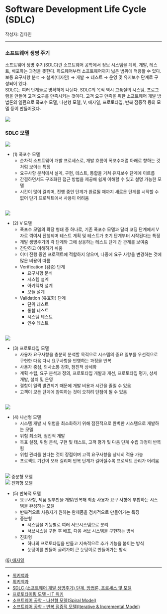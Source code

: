 
# Software Development Life Cycle (SDLC)
작성자: 김다인

---

### 소프트웨어 생명 주기
소프트웨어 생명 주기(SDLC)란 소프트웨어 공학에서 정보 시스템을 계획, 개발, 테스트, 배포하는 과정을 뜻한다. 하드웨어부터 소프트웨어까지 넓은 범위에 적용할 수 있다. 보통 요구사항 분석 → 설계(디자인) → 개발 → 테스트 → 운영 및 유지보수 단계로 구성되어 있다.  
SDLC는 여러 단계들로 명확하게 나뉜다. SDLC의 목적 역시 고품질의 시스템, 프로그램을 만들어 고객 요구를 만족시키는 것이다. 고객 요구 만족을 위한 소프트웨어 개발 방법론의 일환으로 폭포수 모델, 나선형 모델, V, 애자일, 프로토타입, 반복 점증적 등의 모델 등이 만들어졌다.  
<br>
<img  src="https://miro.medium.com/max/1400/1*GU-YWDqM-ZljYHGs1iDNPg.jpeg">

### SDLC 모델
<img src="https://upload.wikimedia.org/wikipedia/commons/thumb/e/e2/Waterfall_model.svg/525px-Waterfall_model.svg.png">
<br>

* (1) 폭포수 모델
	* 순차적 소프트웨어 개발 프로세스로, 개발 흐름이 폭포수처럼 아래로 향하는 것처럼 보이는 특징
	* 요구사항 분석에서 설계, 구현, 테스트, 통합을 거쳐 유지보수 단계에 이르름
	* 간결하면서도 구조화된 접근 방법을 제공해 쉽게 이해할 수 있고 설명 가능한 모델
	* 시간이 많이 걸리며, 진행 중인 단계가 완료될 때까지 새로운 단계를 시작할 수 없어 단기 프로젝트에서 사용이 어려움  

<br>
<img src="https://upload.wikimedia.org/wikipedia/commons/thumb/9/96/V-model.JPG/525px-V-model.JPG">

* (2) V 모델
	* 폭포수 모델의 확장 형태 중 하나로, 기존 폭포수 모델과 달리 코딩 단계에서 V 자로 꺾여서 진행되며 테스트 계획 및 테스트가 초기 단계부터 시작된다는 특징
	* 개발 생명주기의 각 단계와 그에 상응하는 테스트 단계 간 관계를 보여줌
	* 간단하고 이해하기 쉬움
	* 이미 진행 중인 프로젝트에 적합하지 않으며, 나중에 요구 사항을 변경하는 것에 많은 비용이 따름
	* Verification (검증) 단계
		* 요구사항 분석
		* 시스템 설계
		* 아키텍처 설계
		* 모듈 설계
	* Validation (유효화) 단계
		* 단위 테스트
		* 통합 테스트
		* 시스템 테스트
		* 인수 테스트

<br>
<img src="https://itwiki.kr/images/b/b9/%ED%94%84%EB%A1%9C%ED%86%A0%ED%83%80%EC%9D%B4%ED%95%91_%EB%AA%A8%EB%8D%B8_%EC%A0%88%EC%B0%A8%EB%8F%84.png">

* (3) 프로토타입 모델
	* 사용자 요구사항을 충분히 분석할 목적으로 시스템의 중요 일부를 우선적으로 구현한 다음 다시 요구사항을 반영하는 과정을 반복
	* 사용자 중심, 의사소통 강화, 점진적 상세화
	* 계획 수립, 요구 분석과 정의, 프로토타입 개발과 개선, 프로토타입 평가, 상세 개발, 설치 및 운영
	* 결함이 일찍 발견되기 때문에 개발 비용과 시간을 줄일 수 있음
	* 고객이 모든 단계에 참여하는 것이 오히려 단점이 될 수 있음

<br>
<img src="https://mblogthumb-phinf.pstatic.net/20140218_259/seilius_1392697072484Bg2UG_PNG/SpiralModel.png?type=w2">

* (4) 나선형 모델
	* 시스템 개발 시 위험을 최소화하기 위해 점진적으로 완벽한 시스템으로 개발하는 모델
	* 위험 최소화, 점진적 개발
	* 목표 설정, 위험 분석, 구현 및 테스트, 고객 평가 및 다음 단계 수립 과정이 반복됨
	* 위험 관리를 한다는 것이 장점이며 고객 요구사항을 상세히 적용 가능
	* 프로젝트 기간이 오래 걸리며 반복 단계가 길어질수록 프로젝트 관리가 어려움

<br>
<img src="https://mblogthumb-phinf.pstatic.net/20140217_82/seilius_13926222294156F843_GIF/IncrementalModel_01.gif?type=w2"> 
증분형 모델
<br>
<img src="https://mblogthumb-phinf.pstatic.net/20140217_28/seilius_1392622369483EQJYQ_JPEG/%C1%F8%C8%AD%C7%FC%B8%F0%B5%A8.jpg?type=w2">
진화형 모델

* (5) 반복적 모델
	* 요구사항, 제품 일부만을 개발/반복해 최종 사용자 요구 사항에 부합하는 시스템을 완성하는 모델
	* 반복적으로 사용자가 원하는 완제품을 점차적으로 만들어가는 특징
	* 증분형
		* 시스템을 기능별로 여러 서브시스템으로 분리
		* 서브시스템 구현 후 배포, 다음 서브 시스템을 구현하는 방식
	* 진화형
		* 하나의 프로토타입을 만들고 지속적으로 추가 기능을 붙이는 방식
		* 눈덩이를 만들어 굴려가며 큰 눈덩이로 만들어가는 방식

[(6) 애자일](https://github.com/dev-dain/CS-study/blob/main/week8/Agile.md)


---
* [위키백과](https://ko.wikipedia.org/wiki/%EC%86%8C%ED%94%84%ED%8A%B8%EC%9B%A8%EC%96%B4_%EA%B0%9C%EB%B0%9C_%EC%88%98%EB%AA%85_%EC%A3%BC%EA%B8%B0)
* [위키백과](https://ko.wikipedia.org/wiki/%EC%86%8C%ED%94%84%ED%8A%B8%EC%9B%A8%EC%96%B4_%EA%B0%9C%EB%B0%9C_%ED%94%84%EB%A1%9C%EC%84%B8%EC%8A%A4?tableofcontents=1)
* [SDLC (소프트웨어 개발 생명주기) 단계, 방법론, 프로세스 및 모델](https://ko.myservername.com/sdlc-phases)
* [프로토타이핑 모델 - IT 위키](https://itwiki.kr/w/%ED%94%84%EB%A1%9C%ED%86%A0%ED%83%80%EC%9D%B4%ED%95%91_%EB%AA%A8%EB%8D%B8)
* [소프트웨어 공학 - 나선형 모델(Spiral Model)](https://m.blog.naver.com/seilius/130185846022)
* [소프트웨어 공학 - 반복 점증적 모델(Iterative & Incremental Model)](https://m.blog.naver.com/PostView.naver?isHttpsRedirect=true&blogId=seilius&logNo=130185785755)